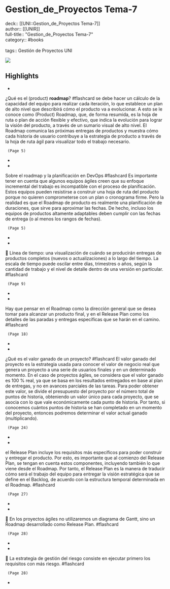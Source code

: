 # Gestion_de_Proyectos Tema-7

deck:: [[UNI::Gestion_de_Proyectos Tema-7]]\
author:: [[UNIR]]\
full-title:: "Gestion_de_Proyectos Tema-7"\
category:: #books\
\
tags:: Gestión de Proyectos UNI  

![](https://readwise-assets.s3.amazonaws.com/media/uploaded_book_covers/profile_22942/8444039b-ff0c-4348-9d19-8eca2be7cf26.jpg)

## Highlights
- 
 ¿Qué es el (product) **roadmap**? #flashcard 
    se debe hacer un cálculo de la capacidad del equipo para realizar cada iteración, lo que establece un plan de alto nivel que describirá cómo el producto va a evolucionar. A esto se le conoce como (Product) Roadmap, que, de forma resumida, es la hoja de ruta o plan de acción flexible y efectivo, que indica la evolución para lograr la visión del producto, a través de un sumario visual de alto nivel. El Roadmap comunica las próximas entregas de productos y muestra cómo cada historia de usuario contribuye a la estrategia de producto a través de la hoja de ruta ágil para visualizar todo el trabajo necesario.

     (Page 5)
-
- 
 Sobre el roadmap y la planificación en DevOps #flashcard 
    Es importante tener en cuenta que algunos equipos ágiles creen que su enfoque incremental del trabajo es incompatible con el proceso de planificación. Estos equipos pueden resistirse a construir una hoja de ruta del producto porque no quieren comprometerse con un plan o cronograma firme. Pero la realidad es que el Roadmap de producto es realmente una planificación de duraciones, que sirve para aproximar las fechas. De hecho, incluso los equipos de productos altamente adaptables deben cumplir con las fechas de entrega (o al menos los rangos de fechas).

     (Page 5)
-
- 

 Línea de tiempo: una visualización de cuándo se producirán entregas de productos completos (nuevos o actualizaciones) a lo largo del tiempo. La escala de tiempo puede oscilar entre días, trimestres o años, según la cantidad de trabajo y el nivel de detalle dentro de una versión en particular. #flashcard 


     (Page 9)
-
- 

Hay que pensar en el Roadmap como la dirección general que se desea tomar para alcanzar un producto final, y en el Release Plan como los detalles de las paradas y entregas específicas que se harán en el camino. #flashcard 


     (Page 18)
-
- 
 ¿Qué es el valor ganado de un proyecto? #flashcard 
    El valor ganado del proyecto es la estrategia usada para conocer el valor de negocio real que genera un proyecto a una serie de usuarios finales y en un determinado momento. En el caso de proyectos ágiles, se considera que el valor ganado es 100 % real, ya que se basa en los resultados entregados en base al plan de entregas, y no en avances parciales de las tareas. Para poder obtener este valor, se divide el presupuesto del proyecto por el número total de puntos de historia, obteniendo un valor único para cada proyecto, que se asocia con lo que vale económicamente cada punto de historia. Por tanto, si conocemos cuántos puntos de historia se han completado en un momento del proyecto, entonces podremos determinar el valor actual ganado (multiplicando).

     (Page 24)
-
- 

el Release Plan incluye los requisitos más específicos para poder construir y entregar el producto. Por esto, es importante que al comienzo del Release Plan, se tengan en cuenta estos componentes, incluyendo también lo que viene desde el Roadmap. Por tanto, el Release Plan es la manera de traducir cómo será el trabajo del equipo para entregar la visión estratégica que se define en el Backlog, de acuerdo con la estructura temporal determinada en el Roadmap. #flashcard 


     (Page 27)
-
- 

 En los proyectos ágiles no utilizaremos un diagrama de Gantt, sino un Roadmap desarrollado como Release Plan. #flashcard 


     (Page 28)
-
- 

 La estrategia de gestión del riesgo consiste en ejecutar primero los requisitos con más riesgo. #flashcard 


     (Page 28)
-
